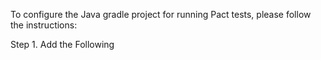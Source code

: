 To configure the Java gradle project for running Pact tests, please follow the instructions:

Step 1. Add the Following